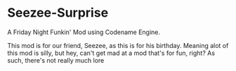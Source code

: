 # Seezee-Surprise
A Friday Night Funkin' Mod using Codename Engine.

This mod is for our friend, Seezee, as this is for his birthday. Meaning alot of this mod is silly, but hey, can't get mad at a mod that's for fun, right? As such, there's not really much lore
